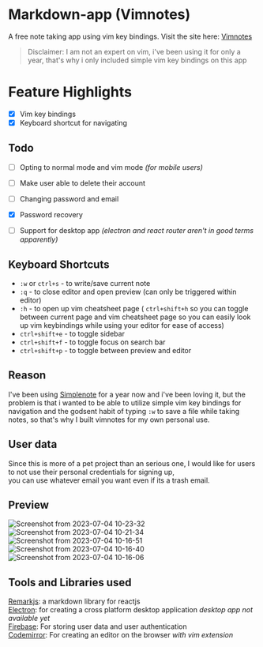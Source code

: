 # Markdown-app (Vimnotes)
A free note taking app using vim key bindings.
Visit the site here: [Vimnotes](https://vimnotes.vercel.app/)
> Disclaimer: I am not an expert on vim, i've been using it for only a year, that's why i only included simple vim key bindings on this app

# Feature Highlights  
- [x] Vim key bindings
- [x] Keyboard shortcut for navigating 

## Todo
- [ ] Opting to normal mode and vim mode *(for mobile users)*
- [ ] Make user able to delete their account
- [ ] Changing password and email
- [x] Password recovery
- [ ] Support for desktop app *(electron and react router aren't in good terms apparently)*


## Keyboard Shortcuts

- `:w`  or  `ctrl+s` - to write/save current note
- `:q`  - to close editor and open preview (can only be triggered within editor)
- `:h` - to open up vim cheatsheet page ( `ctrl+shift+h` so you can toggle between current page and vim cheatsheet page so you can easily look up vim keybindings while using your editor for ease of access)
- `ctrl+shift+e` - to toggle sidebar  
- `ctrl+shift+f` - to toggle focus on search bar
- `ctrl+shift+p` - to toggle between preview and editor


## Reason
I've been using [Simplenote](https://simplenote.com/) for a year now and i've been loving it, but the problem is that i wanted to be able to
utilize simple vim key bindings for navigation and the godsent habit of typing `:w` to save a file while taking notes, so that's why
I built vimnotes for my own personal use.

## User data
Since this is more of a pet project than an serious one, I would like for users to not use their personal credentials for signing up,  
you can use whatever email you want even if its a trash email.

## Preview
![Screenshot from 2023-07-04 10-23-32](https://github.com/Sty6x/markdown-app/assets/53662191/b81f224a-a257-426d-91b9-cc4c6c66550d)
![Screenshot from 2023-07-04 10-21-34](https://github.com/Sty6x/markdown-app/assets/53662191/d9654f59-10f7-40d6-9625-fced57227d1b)
![Screenshot from 2023-07-04 10-16-51](https://github.com/Sty6x/markdown-app/assets/53662191/f2ad0a4f-fe6f-4e21-a7c5-405376254cc1)
![Screenshot from 2023-07-04 10-16-40](https://github.com/Sty6x/markdown-app/assets/53662191/f95b058f-92cd-49a3-b018-14e786c924a9)
![Screenshot from 2023-07-04 10-16-06](https://github.com/Sty6x/markdown-app/assets/53662191/309260ee-2153-4ab4-bba8-e37d5bc79042)

## Tools and Libraries used
[Remarkjs](https://github.com/remarkjs/react-markdown#what-is-this): a markdown library for reactjs  
[Electron](https://www.electronjs.org/): for creating a cross platform desktop application *desktop app not available yet*  
[Firebase](https://firebase.google.com/): For storing user data and user authentication  
[Codemirror](https://uiwjs.github.io/react-codemirror/): For creating an editor on the browser *with vim extension*
